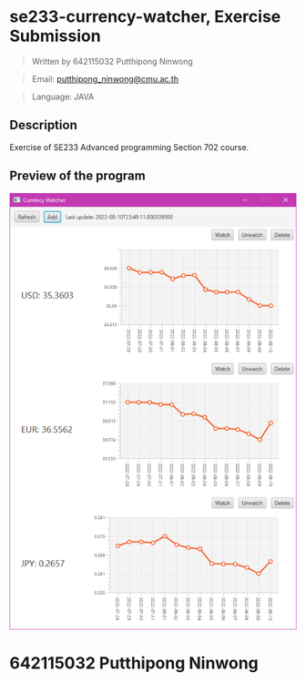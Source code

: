 # se233-currency-watcher, Exercise Submission
> Written by 642115032 Putthipong Ninwong

> Email: putthipong_ninwong@cmu.ac.th

> Language: JAVA

## Description
Exercise of SE233 Advanced programming Section 702 course.  

## Preview of the program
![Preview img](./preview2.png)

# 642115032 Putthipong Ninwong
